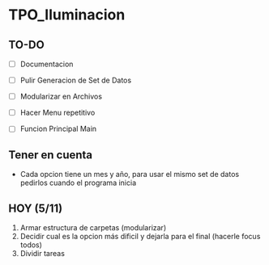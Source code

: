 # TPO_Iluminacion

## TO-DO
- [ ] Documentacion

- [ ] Pulir Generacion de Set de Datos

- [ ] Modularizar en Archivos

- [ ] Hacer Menu repetitivo 

- [ ] Funcion Principal Main

## Tener en cuenta
- Cada opcion tiene un mes y año, para usar el mismo set de datos pedirlos cuando el programa inicia

## HOY (5/11) 
1. Armar estructura de carpetas (modularizar)
2. Decidir cual es la opcion más dificil y dejarla para el final (hacerle focus todos)
3. Dividir tareas
